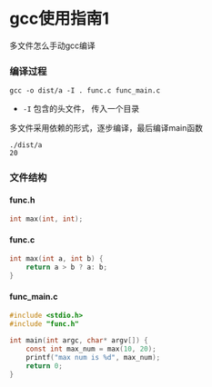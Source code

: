 gcc使用指南1
===

多文件怎么手动gcc编译

### 编译过程
```shell
gcc -o dist/a -I . func.c func_main.c
```
* `-I` 包含的头文件， 传入一个目录

多文件采用依赖的形式，逐步编译，最后编译main函数

```shell
./dist/a
20
```

### 文件结构

#### func.h
```c
int max(int, int);
```

#### func.c
```c
int max(int a, int b) {
    return a > b ? a: b;
}
```

#### func_main.c
```c
#include <stdio.h>
#include "func.h"

int main(int argc, char* argv[]) {
    const int max_num = max(10, 20);
    printf("max num is %d", max_num);
    return 0;
}
```



